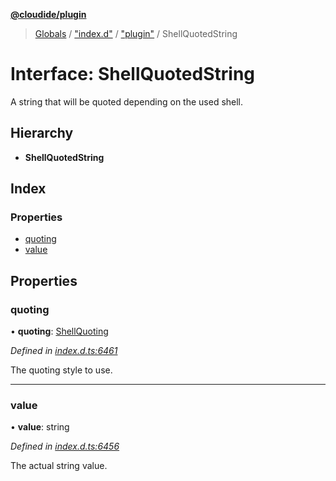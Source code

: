 **[@cloudide/plugin](../README.md)**

> [Globals](../README.md) / ["index.d"](../modules/_index_d_.md) / ["plugin"](../modules/_index_d_._plugin_.md) / ShellQuotedString

# Interface: ShellQuotedString

A string that will be quoted depending on the used shell.

## Hierarchy

* **ShellQuotedString**

## Index

### Properties

* [quoting](_index_d_._plugin_.shellquotedstring.md#quoting)
* [value](_index_d_._plugin_.shellquotedstring.md#value)

## Properties

### quoting

•  **quoting**: [ShellQuoting](../enums/_index_d_._plugin_.shellquoting.md)

*Defined in [index.d.ts:6461](https://github.com/shuyaqian/cloudide-plugin-api/blob/6d83fa1/index.d.ts#L6461)*

The quoting style to use.

___

### value

•  **value**: string

*Defined in [index.d.ts:6456](https://github.com/shuyaqian/cloudide-plugin-api/blob/6d83fa1/index.d.ts#L6456)*

The actual string value.
